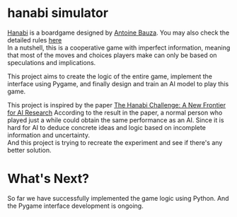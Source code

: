 # hanabi simulator
[Hanabi](https://boardgamegeek.com/boardgame/98778/hanabi) is a boardgame designed by [Antoine Bauza](https://boardgamegeek.com/boardgamedesigner/9714/antoine-bauza). You may also check the detailed rules [here](https://rnrgames.com/Content/RRGames/images/ProductRules/hanabiRules.pdf)  
In a nutshell, this is a cooperative game with imperfect information, meaning that most of the moves and choices players make can only be based on speculations and implications.  

This project aims to create the logic of the entire game, implement the interface using Pygame, and finally design and train an AI model to play this game.  

This project is inspired by the paper [The Hanabi Challenge: A New Frontier for AI Research](https://arxiv.org/abs/1902.00506)
According to the result in the paper, a normal person who played just a while could obtain the same performance as an AI. Since it is hard for AI to deduce concrete ideas and logic based on incomplete information and uncertainty.  
And this project is trying to recreate the experiment and see if there's any better solution.  

# What's Next?  
So far we have successfully implemented the game logic using Python. And the Pygame interface development is ongoing.  
 
